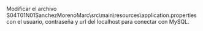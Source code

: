 Modificar el archivo S04T01N01SanchezMorenoMarc\src\main\resources\application.properties con el usuario, contraseña y url del localhost para conectar con MySQL.

